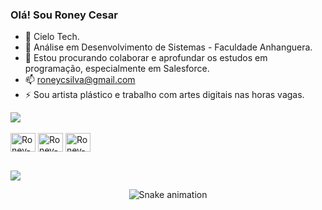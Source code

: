 ### Olá! Sou Roney Cesar 
- 🔭 Cielo Tech.
- 🌱 Análise em Desenvolvimento de Sistemas - Faculdade Anhanguera.
- 👯 Estou procurando colaborar e aprofundar os estudos em programação, especialmente em Salesforce.
- 📫 roneycsilva@gmail.com
- ⚡ Sou artista plástico e trabalho com artes digitais nas horas vagas.

<picture>
  <source
    srcset="https://github-readme-stats.vercel.app/api?username=roneycsilva&show_icons=true&theme=dark"
    media="(prefers-color-scheme: dark)"
  />
  <source
    srcset="https://github-readme-stats.vercel.app/api?username=roneycsilva&show_icons=true"
    media="(prefers-color-scheme: light), (prefers-color-scheme: no-preference)"
  />
  <img src="https://github-readme-stats.vercel.app/api?username=roneycsilva&show_icons=true" />
</picture>

<div style="display: inline_block"><br>
  <img align="center" alt="Roney-Salesforce" height="30" width="40" src="https://cdn.jsdelivr.net/gh/devicons/devicon@latest/icons/salesforce/salesforce-original.svg" />
  <img align="center" alt="Roney-Python" height="30" width="40" src="https://cdn.jsdelivr.net/gh/devicons/devicon@latest/icons/python/python-original.svg" />
  <img align="center" alt="Roney-Python" height="30" width="40"src="https://cdn.jsdelivr.net/gh/devicons/devicon@latest/icons/slack/slack-original.svg" />
    
##
<div> 
  <a href="https://www.linkedin.com/in/roneycsilva/" target="_blank"><img src="https://img.shields.io/badge/-LinkedIn-%230077B5?style=for-the-badge&logo=linkedin&logoColor=white" target="_blank"></a> 
<div align="center">

  ![Snake animation](https://github.com/danielbped/danielbped/blob/output/github-contribution-grid-snake.svg)
  
</div>
</div>
</div>
